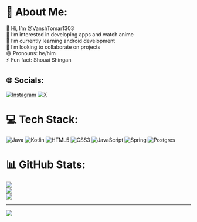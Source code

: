 # 💫 About Me:
👋 Hi, I’m @VanshTomar1303<br>👀 I’m interested in developing apps and watch anime<br>🌱 I’m currently learning android development<br>💞️ I’m looking to collaborate on projects<br>😄 Pronouns: he/him<br>⚡ Fun fact: Shouai Shingan


## 🌐 Socials:
[![Instagram](https://img.shields.io/badge/Instagram-%23E4405F.svg?logo=Instagram&logoColor=white)](https://instagram.com/vansh_tomar.00) [![X](https://img.shields.io/badge/X-black.svg?logo=X&logoColor=white)](https://x.com/@VanshTomar1303) 

# 💻 Tech Stack:
![Java](https://img.shields.io/badge/java-%23ED8B00.svg?style=for-the-badge&logo=openjdk&logoColor=white) ![Kotlin](https://img.shields.io/badge/kotlin-%237F52FF.svg?style=for-the-badge&logo=kotlin&logoColor=white) ![HTML5](https://img.shields.io/badge/html5-%23E34F26.svg?style=for-the-badge&logo=html5&logoColor=white) ![CSS3](https://img.shields.io/badge/css3-%231572B6.svg?style=for-the-badge&logo=css3&logoColor=white) ![JavaScript](https://img.shields.io/badge/javascript-%23323330.svg?style=for-the-badge&logo=javascript&logoColor=%23F7DF1E) ![Spring](https://img.shields.io/badge/spring-%236DB33F.svg?style=for-the-badge&logo=spring&logoColor=white) ![Postgres](https://img.shields.io/badge/postgres-%23316192.svg?style=for-the-badge&logo=postgresql&logoColor=white)
# 📊 GitHub Stats:
![](https://github-readme-stats.vercel.app/api?username=vanshtomar1303&theme=dark&hide_border=false&include_all_commits=false&count_private=false)<br/>
![](https://github-readme-streak-stats.herokuapp.com/?user=vanshtomar1303&theme=dark&hide_border=false)<br/>
![](https://github-readme-stats.vercel.app/api/top-langs/?username=vanshtomar1303&theme=dark&hide_border=false&include_all_commits=false&count_private=false&layout=compact)

---
[![](https://visitcount.itsvg.in/api?id=vanshtomar1303&icon=0&color=0)](https://visitcount.itsvg.in)

<!-- Proudly created with GPRM ( https://gprm.itsvg.in ) -->